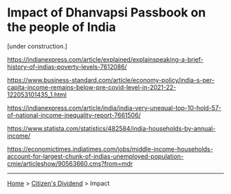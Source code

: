 # Impact of Dhanvapsi Passbook on the people of India

[under construction.]

https://indianexpress.com/article/explained/explainspeaking-a-brief-history-of-indias-poverty-levels-7612086/

https://www.business-standard.com/article/economy-policy/india-s-per-capita-income-remains-below-pre-covid-level-in-2021-22-122053101435_1.html

https://indianexpress.com/article/india/india-very-unequal-top-10-hold-57-of-national-income-inequality-report-7661506/

https://www.statista.com/statistics/482584/india-households-by-annual-income/

https://economictimes.indiatimes.com/jobs/middle-income-households-account-for-largest-chunk-of-indias-unemployed-population-cmie/articleshow/90563660.cms?from=mdr

---

[Home](https://vinamrsachdeva.github.io) > [Citizen's Dividend](https://vinamrsachdeva.github.io/citizens-dividend/) > Impact
